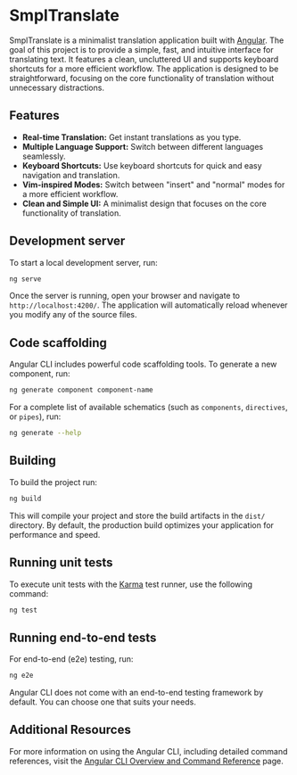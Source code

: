 # SmplTranslate

SmplTranslate is a minimalist translation application built with [Angular](https://angular.dev/). The goal of this project is to provide a simple, fast, and intuitive interface for translating text. It features a clean, uncluttered UI and supports keyboard shortcuts for a more efficient workflow. The application is designed to be straightforward, focusing on the core functionality of translation without unnecessary distractions.

## Features

- **Real-time Translation:** Get instant translations as you type.
- **Multiple Language Support:** Switch between different languages seamlessly.
- **Keyboard Shortcuts:** Use keyboard shortcuts for quick and easy navigation and translation.
- **Vim-inspired Modes:** Switch between "insert" and "normal" modes for a more efficient workflow.
- **Clean and Simple UI:** A minimalist design that focuses on the core functionality of translation.

## Development server

To start a local development server, run:

```bash
ng serve
```

Once the server is running, open your browser and navigate to `http://localhost:4200/`. The application will automatically reload whenever you modify any of the source files.

## Code scaffolding

Angular CLI includes powerful code scaffolding tools. To generate a new component, run:

```bash
ng generate component component-name
```

For a complete list of available schematics (such as `components`, `directives`, or `pipes`), run:

```bash
ng generate --help
```

## Building

To build the project run:

```bash
ng build
```

This will compile your project and store the build artifacts in the `dist/` directory. By default, the production build optimizes your application for performance and speed.

## Running unit tests

To execute unit tests with the [Karma](https://karma-runner.github.io) test runner, use the following command:

```bash
ng test
```

## Running end-to-end tests

For end-to-end (e2e) testing, run:

```bash
ng e2e
```

Angular CLI does not come with an end-to-end testing framework by default. You can choose one that suits your needs.

## Additional Resources

For more information on using the Angular CLI, including detailed command references, visit the [Angular CLI Overview and Command Reference](https://angular.dev/tools/cli) page.
